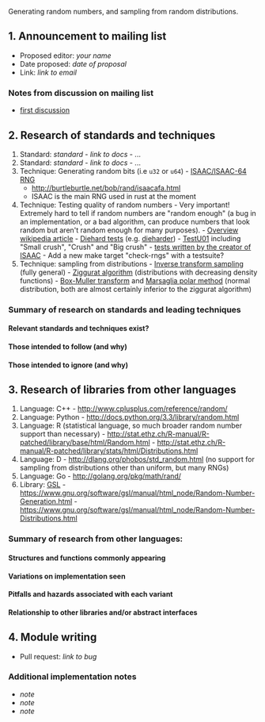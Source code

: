 Generating random numbers, and sampling from random distributions.

## 1. Announcement to mailing list

  - Proposed editor: _your name_
  - Date proposed: _date of proposal_
  - Link: _link to email_

###  Notes from discussion on mailing list

  - [first discussion](https://mail.mozilla.org/pipermail/rust-dev/2013-April/003843.html)

## 2. Research of standards and techniques

  1. Standard: _standard_
    - _link to docs_
    - ...
  2. Standard: _standard_
    - _link to docs_
    - ...
  1. Technique: Generating random bits (i.e `u32` or `u64`)
    - [ISAAC/ISAAC-64 RNG](http://en.wikipedia.org/wiki/ISAAC_%28cipher%29)
       - http://burtleburtle.net/bob/rand/isaacafa.html
       - ISAAC is the main RNG used in rust at the moment
  2. Technique: Testing quality of random numbers 
    - Very important! Extremely hard to tell if random numbers are "random enough" (a bug in an implementation, or a bad algorithm, can produce numbers that look random but aren't random enough for many purposes).
    - [Overview wikipedia article](http://en.wikipedia.org/wiki/Randomness_test)
    - [Diehard tests](http://en.wikipedia.org/wiki/Diehard_tests) (e.g. [dieharder](http://www.phy.duke.edu/~rgb/General/dieharder.php))
    - [TestU01](http://en.wikipedia.org/wiki/TestU01) including "Small crush", "Crush" and "Big crush"
    - [tests written by the creator of ISAAC](http://burtleburtle.net/bob/rand/testsfor.html)
    - Add a new make target "check-rngs" with a testsuite? 
  3. Technique: sampling from distributions
    - [Inverse transform sampling](http://en.wikipedia.org/wiki/Inverse_transform_sampling) (fully general)
    - [Ziggurat algorithm](http://en.wikipedia.org/wiki/Ziggurat_algorithm) (distributions with decreasing density functions)
    - [Box-Muller transform](https://en.wikipedia.org/wiki/Box%E2%80%93Muller_transform) and [Marsaglia polar method](https://en.wikipedia.org/wiki/Marsaglia_polar_method) (normal distribution, both are almost certainly inferior to the ziggurat algorithm)

### Summary of research on standards and leading techniques
#### Relevant standards and techniques exist?
#### Those intended to follow (and why)
#### Those intended to ignore (and why)

## 3. Research of libraries from other languages

  1. Language: C++
    - http://www.cplusplus.com/reference/random/
  2. Language: Python
    - http://docs.python.org/3.3/library/random.html
  3. Language: R (statistical language, so much broader random number support than necessary)
    - http://stat.ethz.ch/R-manual/R-patched/library/base/html/Random.html
    - http://stat.ethz.ch/R-manual/R-patched/library/stats/html/Distributions.html
  4. Language: D
    - http://dlang.org/phobos/std_random.html (no support for sampling from distributions other than uniform, but many RNGs)
  5. Language: Go
    - http://golang.org/pkg/math/rand/
  4. Library: [GSL](https://www.gnu.org/software/gsl/manual/html_node/)
    - https://www.gnu.org/software/gsl/manual/html_node/Random-Number-Generation.html
    - https://www.gnu.org/software/gsl/manual/html_node/Random-Number-Distributions.html

### Summary of research from other languages:
#### Structures and functions commonly appearing
#### Variations on implementation seen
#### Pitfalls and hazards associated with each variant
#### Relationship to other libraries and/or abstract interfaces

## 4. Module writing

  - Pull request: _link to bug_

### Additional implementation notes

  - _note_
  - _note_
  - _note_